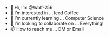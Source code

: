 - 👋 Hi, I’m @Wolf-256
- 👀 I’m interested in ... Iced Coffee
- 🌱 I’m currently learning ... Computer Science 
- 💞️ I’m looking to collaborate on ... Everything!
- 📫 How to reach me ... DM or Email

<!---🐺
Wolf-256/Wolf-256 is a ✨ special ✨ repository because its `README.md` (this file) appears on your GitHub profile.
You can click the Preview link to take a look at your changes.
🐺--->
